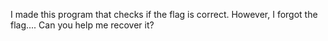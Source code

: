 I made this program that checks if the flag is correct. However, I forgot the flag.... Can you help me recover it?
